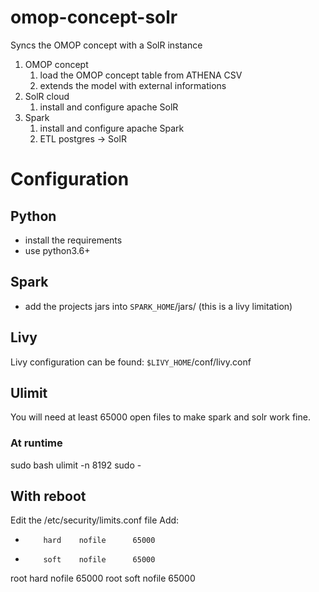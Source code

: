 # omop-concept-solr

Syncs the OMOP concept with a SolR instance

1. OMOP concept
    1. load the OMOP concept table from ATHENA CSV
    2. extends the model with external informations
2. SolR cloud 
    1. install and configure apache SolR
3. Spark
    1. install and configure apache Spark
    2. ETL postgres -> SolR

# Configuration

## Python
- install the requirements
- use python3.6+


## Spark
- add the projects jars into `SPARK_HOME`/jars/ (this is a livy limitation)

## Livy
Livy configuration can be found: `$LIVY_HOME`/conf/livy.conf

## Ulimit
You will need at least 65000 open files to make spark and solr work fine.

### At runtime
sudo bash
ulimit -n 8192
sudo - <yourUser>


## With reboot
Edit the  /etc/security/limits.conf file
Add:
*         hard    nofile      65000
*         soft    nofile      65000
root      hard    nofile      65000
root      soft    nofile      65000

